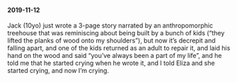 #### 2019-11-12

Jack (10yo) just wrote a 3-page story narrated by an anthropomorphic treehouse that was reminiscing about being built by a bunch of kids (“they lifted the planks of wood onto my shoulders”), but now it’s decrepit and falling apart, and one of the kids returned as an adult to repair it, and laid his hand on the wood and said “you’ve always been a part of my life”, and he told me that he started crying when he wrote it, and I told Eliza and she started crying, and now I’m crying.
